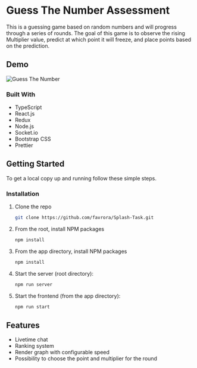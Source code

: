 # Guess The Number Assessment

This is a guessing game based on random numbers and will progress through a series of rounds. The goal of this game is to observe the rising Multiplier value, predict at which point it will freeze, and place points based on the prediction.

<!-- ABOUT THE PROJECT -->

## Demo

![Guess The Number](https://github.com/favrora/Splash-Task/blob/master/demo.jpg?raw=true)

### Built With

- TypeScript
- React.js
- Redux
- Node.js
- Socket.io
- Bootstrap CSS
- Prettier

<!-- GETTING STARTED -->

## Getting Started

To get a local copy up and running follow these simple steps.

### Installation

1. Clone the repo
   ```sh
   git clone https://github.com/favrora/Splash-Task.git
   ```
2. From the root, install NPM packages
   ```sh
   npm install
   ```
3. From the app directory, install NPM packages
   ```sh
   npm install
   ```
4. Start the server (root directory):
   ```sh
   npm run server
   ```
5. Start the frontend (from the app directory):
   ```sh
   npm run start
   ```

## Features

- Livetime chat
- Ranking system
- Render graph with configurable speed
- Possibility to choose the point and multiplier for the round

